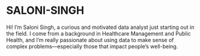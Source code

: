 # SALONI-SINGH
Hi! I’m Saloni Singh, a curious and motivated data analyst just starting out in the field. I come from a background in Healthcare Management and Public Health, and I’m really passionate about using data to make sense of complex problems—especially those that impact people’s well-being.
